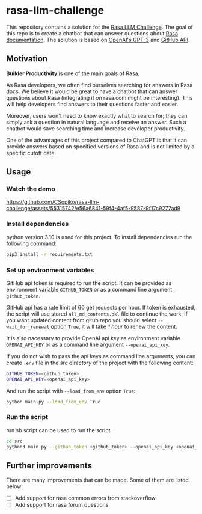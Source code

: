 # rasa-llm-challenge
This repository contains a solution for the [Rasa LLM Challenge](https://rasa.com/blog/launching-the-rasa-llm-community-challenge/). The goal of this repo is to create a chatbot that can answer questions about [Rasa documentation](https://rasa.com/docs/rasa/). The solution is based on [OpenAI's GPT-3](https://openai.com/blog/openai-api/) and [GitHub API](https://docs.github.com/en/rest).
## Motivation
**Builder Productivity** is one of the main goals of Rasa.

As Rasa developers, we often find ourselves searching for answers in Rasa docs. We believe it would be great to have a chatbot that can answer questions about Rasa (integrating it on rasa.com might be interesting). This will help developers find answers to their questions faster and easier. 

Moreover, users won't need to know exactly what to search for; they can simply ask a question in natural language and receive an answer. Such a chatbot would save searching time and increase developer productivity. 

One of the advantages of this project compared to ChatGPT is that it can provide answers based on specified versions of Rasa and is not limited by a specific cutoff date.
## Usage
### Watch the demo


https://github.com/CSopiko/rasa-llm-challenge/assets/55315742/e56a6841-59f4-4af5-9587-9f17c9277ad9



### Install dependencies
python version 3.10 is used for this project. 
To install dependencies run the following command:
```bash
pip3 install -r requirements.txt
```
### Set up environment variables
GitHub api token is required to run the script. It can be provided as environment variable `GITHUB_TOKEN`
or as a command line argument `--github_token`.

GitHub api has a rate limit of 60 get requests per hour. If token is exhausted, the script will use stored `all_md_contents.pkl` file to continue the work. If you want updated content from gitub repo you should select `--wait_for_renewal` option `True`, it will take *1 hour* to renew the content.

It is also nacessary to provide OpenAI api key as environment variable `OPENAI_API_KEY` or as a command line argument `--openai_api_key`.

If you do not wish to pass the api keys as command line arguments, you can create `.env` file in the *src directory* of the project with the following content:
```bash
GITHUB_TOKEN=<github_token>
OPENAI_API_KEY=<openai_api_key>
```
And run the script with `--load_from_env` option `True`:
```bash
python main.py --load_from_env True
```
### Run the script
run.sh script can be used to run the script. 
```bash
cd src
python3 main.py --github_token <github_token> --openai_api_key <openai_api_key> --wait_for_renewal True
```

## Further improvements
There are many improvements that can be made. Some of them are listed below: 
- [ ] Add support for rasa common errors from stackoverflow
- [ ] Add support for rasa forum questions
